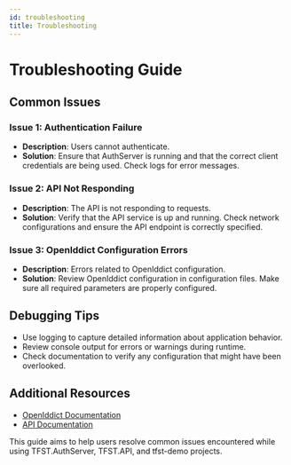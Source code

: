 ```yaml
---
id: troubleshooting
title: Troubleshooting
---
```


# Troubleshooting Guide

## Common Issues

### Issue 1: Authentication Failure
- **Description**: Users cannot authenticate.
- **Solution**: Ensure that AuthServer is running and that the correct client credentials are being used. Check logs for error messages.

### Issue 2: API Not Responding
- **Description**: The API is not responding to requests.
- **Solution**: Verify that the API service is up and running. Check network configurations and ensure the API endpoint is correctly specified.

### Issue 3: OpenIddict Configuration Errors
- **Description**: Errors related to OpenIddict configuration.
- **Solution**: Review OpenIddict configuration in configuration files. Make sure all required parameters are properly configured.

## Debugging Tips
- Use logging to capture detailed information about application behavior.
- Review console output for errors or warnings during runtime.
- Check documentation to verify any configuration that might have been overlooked.

## Additional Resources
- [OpenIddict Documentation](https://documentation.openiddict.com/)
- [API Documentation](./architecture/api.md)

This guide aims to help users resolve common issues encountered while using TFST.AuthServer, TFST.API, and tfst-demo projects.